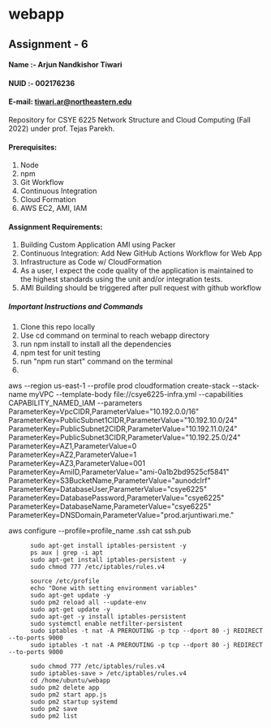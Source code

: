 # webapp

## Assignment - 6

#### Name :- Arjun Nandkishor Tiwari
#### NUID :- 002176236

#### E-mail: tiwari.ar@northeastern.edu 

Repository for CSYE 6225 Network Structure and Cloud Computing (Fall 2022) under prof. Tejas Parekh.



 
#### Prerequisites:
1. Node
2. npm
3. Git Workflow
4. Continuous Integration
5. Cloud Formation
6. AWS EC2, AMI, IAM
#### Assignment Requirements:


1. Building Custom Application AMI using Packer
2. Continuous Integration: Add New GitHub Actions Workflow for Web App
3. Infrastructure as Code w/ CloudFormation
4. As a user, I expect the code quality of the application is maintained to the highest standards using the unit and/or integration tests.
5. AMI Building should be triggered after pull request with github workflow
   

##### Important Instructions and Commands


1. Clone this repo locally 
2. Use cd command on terminal to reach webapp directory
3. run npm install to install all the dependencies
4. npm test for unit testing
5. run "npm run start" command on the terminal
6. 


aws --region us-east-1 --profile prod cloudformation create-stack --stack-name myVPC --template-body file://csye6225-infra.yml --capabilities CAPABILITY_NAMED_IAM --parameters ParameterKey=VpcCIDR,ParameterValue="10.192.0.0/16" ParameterKey=PublicSubnet1CIDR,ParameterValue="10.192.10.0/24" ParameterKey=PublicSubnet2CIDR,ParameterValue="10.192.11.0/24" ParameterKey=PublicSubnet3CIDR,ParameterValue="10.192.25.0/24" ParameterKey=AZ1,ParameterValue=0 ParameterKey=AZ2,ParameterValue=1 ParameterKey=AZ3,ParameterValue=001 ParameterKey=AmiID,ParameterValue="ami-0a1b2bd9525cf5841" ParameterKey=S3BucketName,ParameterValue="aunodclrf" ParameterKey=DatabaseUser,ParameterValue="csye6225" ParameterKey=DatabasePassword,ParameterValue="csye6225" ParameterKey=DatabaseName,ParameterValue="csye6225" ParameterKey=DNSDomain,ParameterValue="prod.arjuntiwari.me."


aws configure --profile=profile_name
.ssh
cat ssh.pub



          sudo apt-get install iptables-persistent -y
          ps aux | grep -i apt
          sudo apt-get install iptables-persistent -y
          sudo chmod 777 /etc/iptables/rules.v4

          source /etc/profile
          echo "Done with setting environment variables"
          sudo apt-get update -y
          sudo pm2 reload all --update-env
          sudo apt-get update -y
          sudo apt-get -y install iptables-persistent
          sudo systemctl enable netfilter-persistent
          sudo iptables -t nat -A PREROUTING -p tcp --dport 80 -j REDIRECT --to-ports 9000
          sudo iptables -t nat -A PREROUTING -p tcp --dport 80 -j REDIRECT --to-ports 9000

          sudo chmod 777 /etc/iptables/rules.v4
          sudo iptables-save > /etc/iptables/rules.v4
          cd /home/ubuntu/webapp
          sudo pm2 delete app
          sudo pm2 start app.js
          sudo pm2 startup systemd
          sudo pm2 save
          sudo pm2 list

